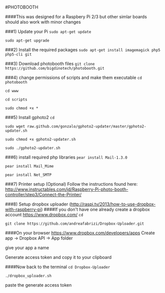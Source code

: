 #PHOTOBOOTH

####This was designed for a Raspbery Pi 2/3 but other simlar boards should also work with minor changes

###1) Update your Pi
`sudo apt-get update`

`sudo apt-get upgrade`



###2) Install the required packages
`sudo apt-get install imagemagick php5 php5-cli git`



###3) Download photobooth files
`git clone https://github.com/bigdinotech/photobooth.git`

###4) change permissions of scripts and make them executable
`cd photobooth`

`cd www`

`cd scripts`

`sudo chmod +x *`



###5) Install gphoto2
`cd`

`sudo wget raw.github.com/gonzalo/gphoto2-updater/master/gphoto2-updater.sh`

`sudo chmod +x gphoto2-updater.sh`

`sudo ./gphoto2-updater.sh`



###6) install required php libraries
`pear install Mail-1.3.0`

`pear install Mail_Mime`

`pear install Net_SMTP`



###7) Printer setup (Optional)
Follow the instructions found here: http://www.instructables.com/id/Raspberry-Pi-photo-booth-controller/step3/Connect-the-Printer/



###8) Setup dropbox uploader (http://raspi.tv/2013/how-to-use-dropbox-with-raspberry-pi)
####If you don't have one already create a dropbox account https://www.dropbox.com/
`cd`

`git clone https://github.com/andreafabrizi/Dropbox-Uploader.git`


####On your browser https://www.dropbox.com/developers/apps
Create app -> Dropbox API -> App folder

give your app a name

Generate access token and copy it to your clipboard


####Now back to the terminal
`cd Dropbox-Uploader`

`./dropbox_uploader.sh`

paste the generate access token
